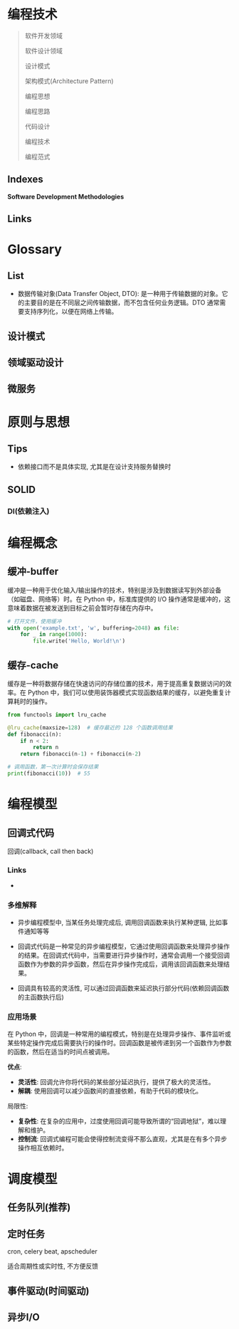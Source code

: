 # 编程技术

> 软件开发领域
>
> 软件设计领域
>
> 设计模式
>
> 架构模式(Architecture Pattern)
>
> 编程思想
>
> 编程思路
>
> 代码设计
>
> 编程技术
>
> 编程范式



## Indexes

**Software Development Methodologies**

## Links

# Glossary

## List

- 数据传输对象(Data Transfer Object, DTO): 是一种用于传输数据的对象。它的主要目的是在不同层之间传输数据，而不包含任何业务逻辑。DTO 通常需要支持序列化，以便在网络上传输。

## 设计模式

## 领域驱动设计



## 微服务



# 原则与思想

## Tips

- 依赖接口而不是具体实现, 尤其是在设计支持服务替换时

## SOLID

### DI(依赖注入)



# 编程概念

## 缓冲-buffer

缓冲是一种用于优化输入/输出操作的技术，特别是涉及到数据读写到外部设备（如磁盘、网络等）时。在 Python 中，标准库提供的 I/O 操作通常是缓冲的，这意味着数据在被发送到目标之前会暂时存储在内存中。

```python
# 打开文件，使用缓冲
with open('example.txt', 'w', buffering=2048) as file:
    for _ in range(1000):
        file.write('Hello, World!\n')
```



## 缓存-cache

缓存是一种将数据存储在快速访问的存储位置的技术，用于提高重复数据访问的效率。在 Python 中，我们可以使用装饰器模式实现函数结果的缓存，以避免重复计算耗时的操作。

```python
from functools import lru_cache

@lru_cache(maxsize=128)  # 缓存最近的 128 个函数调用结果
def fibonacci(n):
    if n < 2:
        return n
    return fibonacci(n-1) + fibonacci(n-2)

# 调用函数，第一次计算时会保存结果
print(fibonacci(10))  # 55

```



# 编程模型



## **回调式代码**

回调(callback, call then back)



### Links

- [](https://docs.python.org/zh-cn/3/library/asyncio-future.html#asyncio-futures)

### 多维解释

- 异步编程模型中, 当某任务处理完成后, 调用回调函数来执行某种逻辑, 比如事件通知等等

- 回调式代码是一种常见的异步编程模型，它通过使用回调函数来处理异步操作的结果。在回调式代码中，当需要进行异步操作时，通常会调用一个接受回调函数作为参数的异步函数，然后在异步操作完成后，调用该回调函数来处理结果。

- 回调具有较高的灵活性, 可以通过回调函数来延迟执行部分代码(依赖回调函数的主函数执行后)

    

### 应用场景

在 Python 中，回调是一种常用的编程模式，特别是在处理异步操作、事件监听或某些特定操作完成后需要执行的操作时。回调函数是被传递到另一个函数作为参数的函数，然后在适当的时间点被调用。

**优点**:

- **灵活性**: 回调允许你将代码的某些部分延迟执行，提供了极大的灵活性。
- **解耦**: 使用回调可以减少函数间的直接依赖，有助于代码的模块化。

局限性:

- **复杂性**: 在复杂的应用中，过度使用回调可能导致所谓的“回调地狱”，难以理解和维护。
- **控制流**: 回调式编程可能会使得控制流变得不那么直观，尤其是在有多个异步操作相互依赖时。



# 调度模型



## 任务队列(推荐)

## 定时任务

cron, celery beat, apscheduler

适合周期性或实时性, 不方便反馈

## 事件驱动(时间驱动)

## 异步I/O

